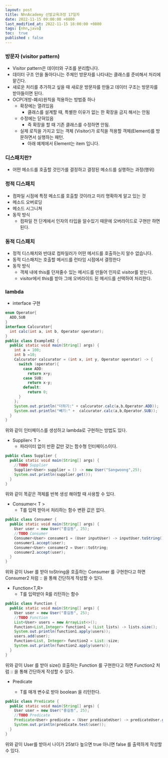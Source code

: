 ```yaml
---
layout: post
title: NhnAcademy 선발교육과정 17일차
date: 2022-11-15 09:00:00 +0800
last_modified_at: 2022-11-15 18:00:00 +0800
tags: [nhn,java]
toc:  true
published : false
---
```


### 방문자 (visitor pattern)
- Visitor pattern은 데이터와 구조를 분리합니다.
- 데이터 구조 안을 돌아다니는 주체인 방문자를 나타내는 클래스를 준비해서 처리에 맡긴다.
- 새로운 처리를 추가하고 싶을 때 새로운 방문자를 만들고 데이터 구조는 방문자를 받아들이면 된다.
- OCP(개방-폐쇠)원칙을 적용하는 방법중 하나
  - 확장에는 열려있음
    - 클래스를 설계할 때, 특별한 이유가 없는 한 확장을 금지 해서는 안됨
  - 수정에는 닫혀있음
     - 즉 확장을 할 때 기존 클래스를 수정하면 안됨.
  - 실제 로직을 가지고 있는 객체 (Visitor)가 로직을 적용할 객체(Element)를 방문하면서 실행하는 패턴.
      - 아래 예제에서 Element는 item 입니다.

### 디스패치란?
- 어떤 메소드를 호출할 것인가를 결정하고 결정된 메소드를 실행하는 과정(행위)

### 정적 디스패치
- 컴파일 시점에 특정 메소드를 호출할 것이라고 미리 명확하게 알고 있는 것
- 메소드 오버로딩
- 메소드 시그니쳐
- 동작 방식
  - 컴파일 전 단계에서 인자의 타입을 알수있기 때문에 오버라이드로 구현만 하면된다.

### 동적 디스패치
- 정적 디스패치와 반대로 컴파일러가 어떤 메서드를 호출하는지 알수 없습니다.
- 동적 디스패치는 호출할 메서드를 런타임 시점에서 결정한다
- 동작 방식
  - 객체 내에 this를 던져줄수 있는 메서드를 만들어 인자로 visitor를 받는다.
  - visitor에서 this를 받아 그에 오버라이드 된 메서드를 선택하여 처리한다.

### lambda

- interface 구현

```java
enum Operator{
  ADD,SUB
}
interface Calcurator{
  int calc(int a, int b, Operator operator);
}
public class Example02 {
  public static void main(String[] args) {
    int a = 100;
    int b =10;
    Calcurator calcurator = (int x, int y, Operator operator) -> {
      switch (operator){
        case ADD:
          return x+y;
        case SUB:
          return x-y;
        default:
          return 0;
      }
    };
    System.out.println("더하기:" + calcurator.calc(a,b,Operator.ADD));
    System.out.println("빼기:" +  calcurator.calc(a,b,Operator.SUB));
  }
}
```

위와 같이 인터페이스를 생성하고 lambda로 구현하는 방법도 있다.

- Supplier< T >
  - 파라미터 없이 반환 값만 갖는 함수형 인터페이스이다.
```java
public class Supplier {
  public static void main(String[] args) {
    //TODO Supplier
    Supplier<User> supplier = () -> new User("Sangwoong",25);
    System.out.println(supplier.get());
  }
}
```

위와 같이 똑같은 객체를 반복 생성 해야할 때 사용할 수 있다.

- Consumer< T >
  - T를 입력 받아서 처리하는 함수 변환 값은 없다.

```java
public class Consumer {
  public static void main(String[] args) {
    User user = new User("홍길동", 25);
    //TODO Consumer
    Consumer<User> consumer1 = (User inputUser) -> inputUser.toString();
    consumer1.accept(user);
    Consumer<User> consumer2 = User::toString;
    consumer2.accept(user);
  }
}
```

위와 같이 User 를 받아 toString을 호출하는 Consumer 를 구현한다고 하면 Consumer2 처럼 :: 을 통해 간단하게 작성할 수 있다.

- Function<T,R>
  - T를 입력받아 R를 리턴하는 함수

```java
public class Function {
  public static void main(String[] args) {
    User user = new User("홍길동", 25);
    //TODO Function
    List<User> users = new ArrayList<>();
    Function<List,Integer> function1 = (List lists) -> lists.size();
    System.out.println(function1.apply(users));
    users.add(user);
    Function<List, Integer> function2 = List::size;
    System.out.println(function2.apply(users));
  }
}
```


위와 같이 User 를 받아 size() 호출하는 Function 를 구현한다고 하면 Function2 처럼 :: 을 통해 간단하게 작성할 수 있다.

- Predicate<T>
  - T를 매개 변수로 받아 boolean 을 리턴한다.

```java
public class Predicate {
  public static void main(String[] args) {
    User user = new User("홍길동", 25);
    //TODO Predicate
    Predicate<User> predicate = (User predicateUser) -> predicateUser.getAge() > 25;
    System.out.println(predicate.test(user));
  }
}
```

위와 같이 User를 받아서 나이가 25보다 높으면 true 아니면 false 를 출력하게 작성할 수 있다.

